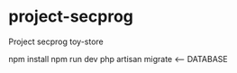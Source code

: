 # project-secprog
 Project secprog toy-store

npm install
npm run dev
php artisan migrate <-- DATABASE
